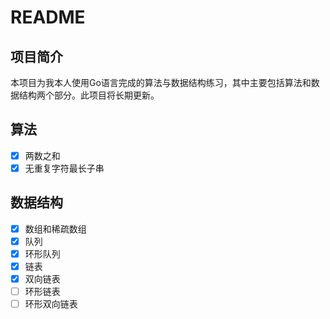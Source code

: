 # README

## 项目简介

本项目为我本人使用Go语言完成的算法与数据结构练习，其中主要包括算法和数据结构两个部分。此项目将长期更新。

## 算法

-[x] 两数之和
-[x] 无重复字符最长子串

## 数据结构

-[x] 数组和稀疏数组
-[x] 队列
-[x] 环形队列
-[x] 链表
-[x] 双向链表
-[ ] 环形链表
-[ ] 环形双向链表